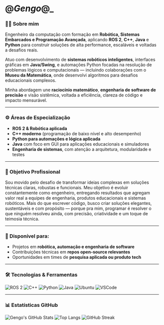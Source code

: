 
# @_Gengo_@_

### 👨‍💻 Sobre mim

Engenheiro da computação com formação em **Robótica, Sistemas Embarcados e Programação Avançada**, aplicando **ROS 2**, **C++**, **Java** e **Python** para construir soluções de alta performance, escaláveis e voltadas a desafios reais.

Atuo com desenvolvimento de **sistemas robóticos inteligentes**, interfaces gráficas em **Java/Swing**, e automações Python focadas na resolução de problemas lógicos e computacionais — incluindo colaborações com o **Museu da Matemática**, onde desenvolvi algoritmos para desafios educacionais complexos.

Minha abordagem une **raciocínio matemático**, **engenharia de software de precisão** e visão sistêmica, voltada a eficiência, clareza de código e impacto mensurável.

---

### ⚙️ Áreas de Especialização

- **ROS 2 & Robótica aplicada**
- **C++ moderno** (programação de baixo nível e alto desempenho)
- **Python para automações e lógica aplicada**
- **Java** com foco em GUI para aplicações educacionais e simuladores
- **Engenharia de sistemas**, com atenção a arquitetura, modularidade e testes

---

### 🎯 Objetivo Profissional

Sou movido pelo desafio de transformar ideias complexas em soluções técnicas claras, robustas e funcionais. Meu objetivo é evoluir constantemente como engenheiro, entregando resultados que agregam valor real a equipes de engenharia, produtos educacionais e sistemas robóticos. Mais do que escrever código, busco criar soluções elegantes, sustentáveis e com propósito — porque pra mim, programar é resolver o que ninguém resolveu ainda, com precisão, criatividade e um toque de teimosia técnica.

---

### 📌 Disponível para:

- Projetos em **robótica, automação e engenharia de software**
- Contribuições técnicas em **repos open-source relevantes**
- Oportunidades em times de **pesquisa aplicada ou produto tech**

---

### 🛠️ Tecnologias & Ferramentas

![ROS 2](https://img.shields.io/badge/ROS2-F4F4F4?style=for-the-badge&logo=ros&logoColor=black)
![C++](https://img.shields.io/badge/C++-00599C?style=for-the-badge&logo=c%2B%2B&logoColor=white)
![Python](https://img.shields.io/badge/Python-3776AB?style=for-the-badge&logo=python&logoColor=white)
![Java](https://img.shields.io/badge/Java-ED8B00?style=for-the-badge&logo=java&logoColor=white)
![Ubuntu](https://img.shields.io/badge/Ubuntu-E95420?style=for-the-badge&logo=ubuntu&logoColor=white)
![VSCode](https://img.shields.io/badge/VS%20Code-007ACC?style=for-the-badge&logo=visual-studio-code&logoColor=white)

---

### 📊 Estatísticas GitHub

![Gengo's GitHub Stats](https://github-readme-stats.vercel.app/api?username=Gengo250&show_icons=true&theme=radical)
![Top Langs](https://github-readme-stats.vercel.app/api/top-langs/?username=Gengo250&layout=compact&theme=radical)
![GitHub Streak](https://streak-stats.demolab.com/?user=Gengo250&theme=radical)
